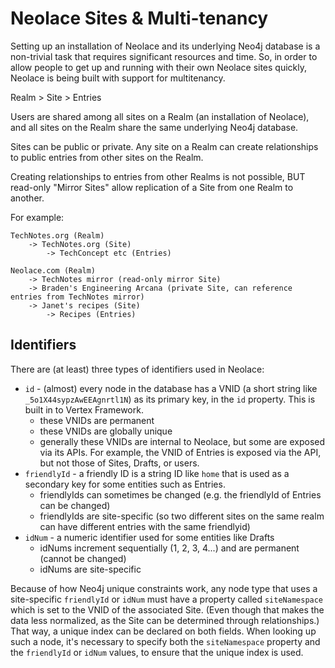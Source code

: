 # Neolace Sites & Multi-tenancy

Setting up an installation of Neolace and its underlying Neo4j database is a non-trivial task that requires significant resources and time. So, in order to allow people to get up and running with their own Neolace sites quickly, Neolace is being built with support for multitenancy.

Realm > Site > Entries

Users are shared among all sites on a Realm (an installation of Neolace), and all sites on the Realm share the same underlying Neo4j database.

Sites can be public or private. Any site on a Realm can create relationships to public entries from other sites on the Realm.

Creating relationships to entries from other Realms is not possible, BUT read-only "Mirror Sites" allow replication of a Site from one Realm to another.

For example:

    TechNotes.org (Realm)
        -> TechNotes.org (Site)
            -> TechConcept etc (Entries)
    
    Neolace.com (Realm)
        -> TechNotes mirror (read-only mirror Site)
        -> Braden's Engineering Arcana (private Site, can reference entries from TechNotes mirror)
        -> Janet's recipes (Site)
            -> Recipes (Entries)

## Identifiers

There are (at least) three types of identifiers used in Neolace:

* `id` - (almost) every node in the database has a VNID (a short string like `_5o1X44sypzAwEEAgnrtl1N`) as its primary key, in the `id` property. This is built in to Vertex Framework.
   - these VNIDs are permanent
   - these VNIDs are globally unique
   - generally these VNIDs are internal to Neolace, but some are exposed via its APIs. For example, the VNID of Entries is exposed via the API, but not those of Sites, Drafts, or users.
* `friendlyId` - a friendly ID is a string ID like `home` that is used as a secondary key for some entities such as Entries.
   - friendlyIds can sometimes be changed (e.g. the friendlyId of Entries can be changed)
   - friendlyIds are site-specific (so two different sites on the same realm can have different entries with the same friendlyid)
* `idNum` - a numeric identifier used for some entities like Drafts
   - idNums increment sequentially (1, 2, 3, 4...) and are permanent (cannot be changed)
   - idNums are site-specific

Because of how Neo4j unique constraints work, any node type that uses a site-specific `friendlyId` or `idNum` must have a property called `siteNamespace` which is set to the VNID of the associated Site. (Even though that makes the data less normalized, as the Site can be determined through relationships.) That way, a unique index can be declared on both fields. When looking up such a node, it's necessary to specify both the `siteNamespace` property and the `friendlyId` or `idNum` values, to ensure that the unique index is used.
